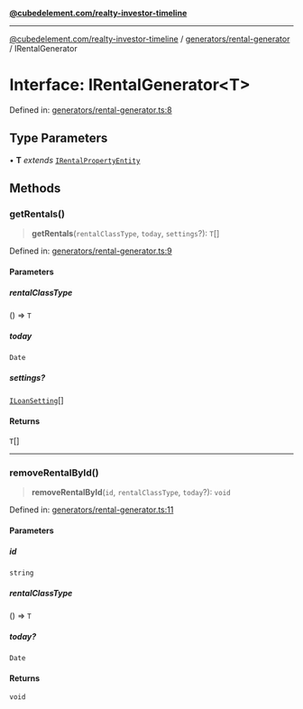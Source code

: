 [**@cubedelement.com/realty-investor-timeline**](../../../index.md)

---

[@cubedelement.com/realty-investor-timeline](../../../modules.md) / [generators/rental-generator](../index.md) / IRentalGenerator

# Interface: IRentalGenerator\<T\>

Defined in: [generators/rental-generator.ts:8](https://github.com/kvernon/realty-investor-timeline/blob/c7446a8a5576468ac5874a2dd8323180fa97a55b/src/generators/rental-generator.ts#L8)

## Type Parameters

• **T** _extends_ [`IRentalPropertyEntity`](../../../properties/i-rental-property-entity/interfaces/IRentalPropertyEntity.md)

## Methods

### getRentals()

> **getRentals**(`rentalClassType`, `today`, `settings`?): `T`[]

Defined in: [generators/rental-generator.ts:9](https://github.com/kvernon/realty-investor-timeline/blob/c7446a8a5576468ac5874a2dd8323180fa97a55b/src/generators/rental-generator.ts#L9)

#### Parameters

##### rentalClassType

() => `T`

##### today

`Date`

##### settings?

[`ILoanSetting`](../../../loans/i-loan-settings/interfaces/ILoanSetting.md)[]

#### Returns

`T`[]

---

### removeRentalById()

> **removeRentalById**(`id`, `rentalClassType`, `today`?): `void`

Defined in: [generators/rental-generator.ts:11](https://github.com/kvernon/realty-investor-timeline/blob/c7446a8a5576468ac5874a2dd8323180fa97a55b/src/generators/rental-generator.ts#L11)

#### Parameters

##### id

`string`

##### rentalClassType

() => `T`

##### today?

`Date`

#### Returns

`void`
